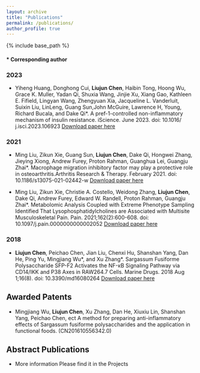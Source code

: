 ```yaml
---
layout: archive
title: "Publications"
permalink: /publications/
author_profile: true
---
```


{% include base_path %}

#### * Corresponding author ####

### 2023 ###
* Yiheng Huang, Donghong Cui, **Liujun Chen**, Haibin Tong, Hoong Wu, Grace K. Muller, Yadan Qi, Shuxia Wang, Jinjie Xu, Xiang Gao, Kathleen E. Fifield, Lingyan Wang, Zhengyuan Xia, Jacqueline L. Vanderluit, Suixin Liu, LinLeng, Guang Sun,John McGuire, Lawrence H, Young, Richard Bucala, and Dake Qi\*. A pref-1-controlled non-inflammatory mechanism of insulin resistance. iScience. June 2023. doi: 10.1016/ j.isci.2023.106923
[Download paper here](https://www.sciencedirect.com/science/article/pii/S2589004223010003)

### 2021 ###
* Ming Liu, Zikun Xie, Guang Sun, **Liujun Chen**, Dake Qi, Hongwei Zhang, Jieying Xiong, Andrew Furey, Proton Rahman, Guanghua Lei, Guangju Zhai\*. Macrophage migration inhibitory factor may play a protective role in osteoarthritis.Arthritis Research & Therapy. February 2021. doi: 10.1186/s13075-021-02442-w
[Download paper here](https://link.springer.com/article/10.1186/s13075-021-02442-w)

* Ming Liu, Zikun Xie, Christie A. Costello, Weidong Zhang, **Liujun Chen**, Dake Qi, Andrew Furey, Edward W. Randell, Proton Rahman, Guangju Zhai\*. Metabolomic Analysis Coupled with Extreme Phenotype Sampling Identified That Lysophosphatidylcholines are Associated with Multisite Musculoskeletal Pain. Pain. 2021;162(2):600-608. doi: 10.1097/j.pain.0000000000002052
[Download paper here](https://journals.lww.com/pain/Fulltext/2021/02000/Metabolomic_analysis_coupled_with_extreme.25.aspx)

### 2018 ###
* **Liujun Chen**, Peichao Chen, Jian Liu, Chenxi Hu, Shanshan Yang, Dan He, Ping Yu, Mingjiang Wu\*, and Xu Zhang\*. Sargassum Fusiforme Polysaccharide SFP-F2 Activates the NF-κB Signaling Pathway via CD14/IKK and P38 Axes in RAW264.7 Cells. Marine Drugs. 2018 Aug 1;16(8). doi: 10.3390/md16080264 
[Download paper here](https://www.mdpi.com/1660-3397/16/8/264)

## Awarded Patents ##

* Mingjiang Wu, **Liujun Chen**, Xu Zhang, Dan He, Xiuxiu Lin, Shanshan Yang, Peichao Chen, ect A method for preparing anti-inflammatory effects of Sargassum fusiforme polysaccharides and the application in functional foods. (CN201610556342.0)

## Abstract Publications ##

* More information Please find it in the Projects
